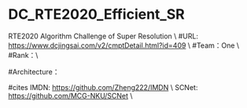# DC_RTE2020_Efficient_SR
RTE2020 Algorithm Challenge of Super Resolution \\
#URL: https://www.dcjingsai.com/v2/cmptDetail.html?id=409 \\
#Team：One \\
#Rank：\\

#Architecture：


#cites 
IMDN: https://github.com/Zheng222/IMDN \\
SCNet: https://github.com/MCG-NKU/SCNet \\

